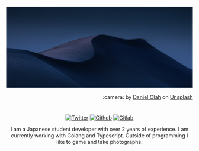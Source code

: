 <div align="center">

[![Icon Banner][user_logo_img]][user_url]
<p align="right">
  :camera: by <a href="https://unsplash.com/@danesduet">Daniel Olah</a> on <a href="https://unsplash.com/photos/desert-under-blue-sky-during-daytime-6KQETG8J-zI">Unsplash</a>
</p>

# 

[![Twitter][twitter_logo_img]][twitter_url]
[![Github][github_logo_img]][github_url]
[![Gitlab][gitlab_logo_img]][gitlab_url]

I am a Japanese student developer with over 2 years of experience.
I am currently working with Golang and Typescript.
Outside of programming I like to game and take photographs.

</div>

<!-- Image -->

[user_logo_img]: ./readme-banner.jpg
[twitter_logo_img]: https://flat.badgen.net/badge/twitter/_pastc/black?icon=twitter&label
[github_logo_img]: https://flat.badgen.net/badge/github/pastc/black?icon=github&label
[gitlab_logo_img]: https://flat.badgen.net/badge/gitlab/paste/black?icon=gitlab&label

<!-- URL -->

[user_url]: https://tahir.sh
[twitter_url]: https://twitter.com/_pastc
[github_url]: https://github.com/pastc
[gitlab_url]: https://gitlab.com/paste
